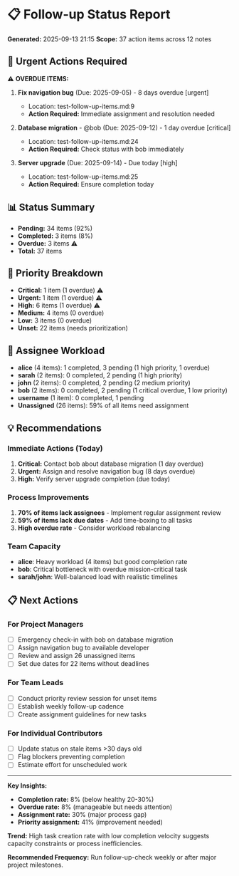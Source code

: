 # 📋 Follow-up Status Report
**Generated:** 2025-09-13 21:15
**Scope:** 37 action items across 12 notes

## 🚨 Urgent Actions Required
⚠️ **OVERDUE ITEMS:**
1. **Fix navigation bug** (Due: 2025-09-05) - 8 days overdue [urgent]
   - Location: test-follow-up-items.md:9
   - **Action Required:** Immediate assignment and resolution needed

2. **Database migration** - @bob (Due: 2025-09-12) - 1 day overdue [critical]
   - Location: test-follow-up-items.md:24
   - **Action Required:** Check status with bob immediately

3. **Server upgrade** (Due: 2025-09-14) - Due today [high]
   - Location: test-follow-up-items.md:25
   - **Action Required:** Ensure completion today

## 📊 Status Summary
- **Pending:** 34 items (92%)
- **Completed:** 3 items (8%)
- **Overdue:** 3 items ⚠️
- **Total:** 37 items

## 🎯 Priority Breakdown
- **Critical:** 1 item (1 overdue) ⚠️
- **Urgent:** 1 item (1 overdue) ⚠️
- **High:** 6 items (1 overdue) ⚠️
- **Medium:** 4 items (0 overdue)
- **Low:** 3 items (0 overdue)
- **Unset:** 22 items (needs prioritization)

## 👥 Assignee Workload
- **alice** (4 items): 1 completed, 3 pending (1 high priority, 1 overdue)
- **sarah** (2 items): 0 completed, 2 pending (1 high priority)
- **john** (2 items): 0 completed, 2 pending (2 medium priority)
- **bob** (2 items): 0 completed, 2 pending (1 critical overdue, 1 low priority)
- **username** (1 item): 0 completed, 1 pending
- **Unassigned** (26 items): 59% of all items need assignment

## 💡 Recommendations

### Immediate Actions (Today)
1. **Critical:** Contact bob about database migration (1 day overdue)
2. **Urgent:** Assign and resolve navigation bug (8 days overdue)
3. **High:** Verify server upgrade completion (due today)

### Process Improvements
1. **70% of items lack assignees** - Implement regular assignment review
2. **59% of items lack due dates** - Add time-boxing to all tasks
3. **High overdue rate** - Consider workload rebalancing

### Team Capacity
- **alice**: Heavy workload (4 items) but good completion rate
- **bob**: Critical bottleneck with overdue mission-critical task
- **sarah/john**: Well-balanced load with realistic timelines

## 📋 Next Actions

### For Project Managers
- [ ] Emergency check-in with bob on database migration
- [ ] Assign navigation bug to available developer
- [ ] Review and assign 26 unassigned items
- [ ] Set due dates for 22 items without deadlines

### For Team Leads
- [ ] Conduct priority review session for unset items
- [ ] Establish weekly follow-up cadence
- [ ] Create assignment guidelines for new tasks

### For Individual Contributors
- [ ] Update status on stale items >30 days old
- [ ] Flag blockers preventing completion
- [ ] Estimate effort for unscheduled work

---

**Key Insights:**
- **Completion rate:** 8% (below healthy 20-30%)
- **Overdue rate:** 8% (manageable but needs attention)
- **Assignment rate:** 30% (major process gap)
- **Priority assignment:** 41% (improvement needed)

**Trend:** High task creation rate with low completion velocity suggests capacity constraints or process inefficiencies.

**Recommended Frequency:** Run follow-up-check weekly or after major project milestones.